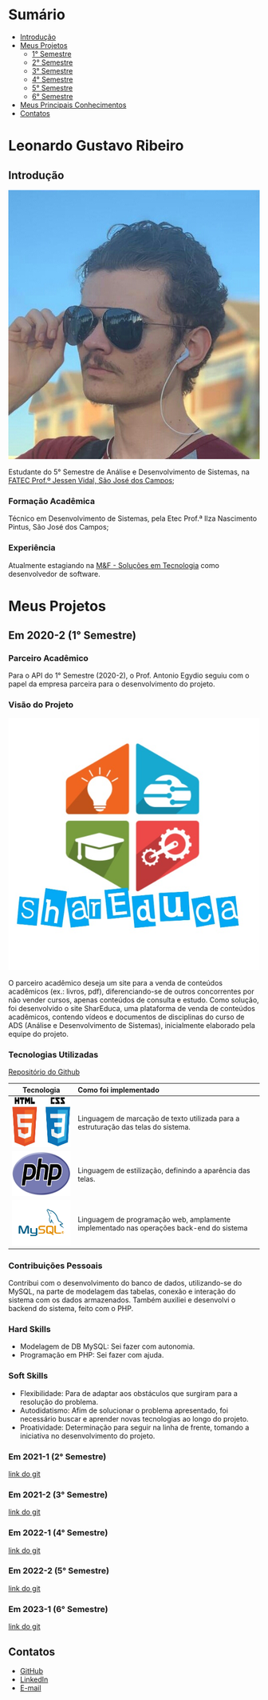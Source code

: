 # Sumário

- [Introdução](#leonardo-gustavo-ribeiro)
- [Meus Projetos](#meus-projetos)
  - [1° Semestre](#em-2020-2-1-semestre)
  - [2° Semestre](#em-2021-1-2-semestre)
  - [3° Semestre](#em-2021-2-3-semestre)
  - [4° Semestre](#em-2022-1-4-semestre)
  - [5° Semestre](#em-2022-2-5-semestre)
  - [6° Semestre](#em-2023-1-6-semestre)
- [Meus Principais Conhecimentos](#meus-principais-conhecimentos)
- [Contatos](#contatos)

# Leonardo Gustavo Ribeiro
## Introdução
<p align=center>
  <a href="https://github.com/Leo0256">
    <img src="https://github.com/Leo0256/portfolio_tg_apis/blob/main/images/Perfil.jpg"/>
  </a>
</p>

Estudante do 5° Semestre de Análise e Desenvolvimento de Sistemas, na [FATEC Prof.º Jessen Vidal, São José dos Campos](https://fatecsjc-prd.azurewebsites.net/);

### Formação Acadêmica
Técnico em Desenvolvimento de Sistemas, pela Etec Prof.ª Ilza Nascimento Pintus, São José dos Campos;

### Experiência
Atualmente estagiando na [M&F - Soluções em Tecnologia](http://www.mfinformatica.com/) como desenvolvedor de software.

# Meus Projetos

## Em 2020-2 (1° Semestre)

### Parceiro Acadêmico
Para o API do 1° Semestre (2020-2), o Prof. Antonio Egydio seguiu com o papel da empresa parceira para o desenvolvimento do projeto.

### Visão do Projeto

<p align="center">
  <img src="https://github.com/Leo0256/portfolio_tg_apis/blob/main/images/SharEduca.jpeg"/>
</p>

O parceiro acadêmico deseja um site para a venda de conteúdos acadêmicos (ex.: livros, pdf), diferenciando-se de outros concorrentes por não vender cursos, apenas conteúdos de consulta e estudo.
Como solução, foi desenvolvido o site SharEduca, uma plataforma de venda de conteúdos acadêmicos, contendo vídeos e documentos de disciplinas do curso de ADS (Análise e Desenvolvimento de Sistemas), inicialmente elaborado pela equipe do projeto.

### Tecnologias Utilizadas

[Repositório do Github](https://github.com/Leo0256/Equipe_Lider-Projeto_Integrador)

|Tecnologia|Como foi implementado|
|-|:-|
|<img src="https://github.com/Leo0256/portfolio_tg_apis/blob/main/images/html-css.jpg" height="100"/>|Linguagem de marcação de texto utilizada para a estruturação das telas do sistema.|
|<img src="https://github.com/Leo0256/portfolio_tg_apis/blob/main/images/php.png" height="90"/>|Linguagem de estilização, definindo a aparência das telas.|
|<img src="https://github.com/Leo0256/portfolio_tg_apis/blob/main/images/mysql.png" height="90"/>|Linguagem de programação web, amplamente implementado nas operações back-end do sistema|

### Contribuições Pessoais
Contribui com o desenvolvimento do banco de dados, utilizando-se do MySQL, na parte de modelagem das tabelas, conexão e interação do sistema com os dados armazenados.
Também auxiliei e desenvolvi o backend do sistema, feito com o PHP.

### Hard Skills
- Modelagem de DB MySQL: Sei fazer com autonomia.
- Programação em PHP: Sei fazer com ajuda.

### Soft Skills
- Flexibilidade: Para de adaptar aos obstáculos que surgiram para a resolução do problema.
- Autodidatismo: Afim de solucionar o problema apresentado, foi necessário buscar e aprender novas tecnologias ao longo do projeto.
- Proatividade: Determinação para seguir na linha de frente, tomando a iniciativa no desenvolvimento do projeto.


### Em 2021-1 (2° Semestre)
[link do git](https://github.com/Leo0256/Equipe_Lider-Projeto_GSW)

### Em 2021-2 (3° Semestre)
[link do git](https://github.com/Leo0256/API-IoniCRM_IonicHealth)

### Em 2022-1 (4° Semestre)
[link do git](https://github.com/Leo0256/API-4-SrSoja-2022-1)

### Em 2022-2 (5° Semestre)
[link do git](#)

### Em 2023-1 (6° Semestre)
[link do git](#)

## Contatos
- [GitHub](https://github.com/Leo0256)
- [LinkedIn](https://www.linkedin.com/in/leonardo-gustavo-ribeiro-ba23831b6/)
- [E-mail](leo.ribeiro0256@gmail.com)
